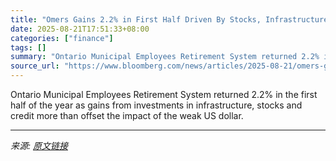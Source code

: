 ```yaml
---
title: "Omers Gains 2.2% in First Half Driven By Stocks, Infrastructure"
date: 2025-08-21T17:51:33+08:00
categories: ["finance"]
tags: []
summary: "Ontario Municipal Employees Retirement System returned 2.2% in the first half of the year as gains from investments in infrastructure, stocks and credit more than offset the impact of the weak US doll"
source_url: "https://www.bloomberg.com/news/articles/2025-08-21/omers-gains-2-2-in-first-half-driven-by-stocks-infrastructure"
---
```


Ontario Municipal Employees Retirement System returned 2.2% in the first half of the year as gains from investments in infrastructure, stocks and credit more than offset the impact of the weak US dollar.

---

*来源: [原文链接](https://www.bloomberg.com/news/articles/2025-08-21/omers-gains-2-2-in-first-half-driven-by-stocks-infrastructure)*
